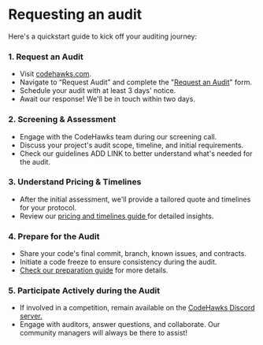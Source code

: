 # Requesting an audit

Here's a quickstart guide to kick off your auditing journey:

### 1. Request an Audit

* Visit [codehawks.com](https://codehawks.com/).
* Navigate to “Request Audit” and complete the "[Request an Audit](https://cyfrin.typeform.com/to/G97TcPPk?typeform-source=www.codehawks.com)" form.
* Schedule your audit with at least 3 days' notice.
* Await our response! We'll be in touch within two days.

### 2. Screening & Assessment

* Engage with the CodeHawks team during our screening call.
* Discuss your project's audit scope, timeline, and initial requirements.
* Check our guidelines ADD LINK to better understand what's needed for the audit.

### 3. Understand Pricing & Timelines

* After the initial assessment, we'll provide a tailored quote and timelines for your protocol.
* Review our [pricing and timelines guide](https://chat.openai.com)[ ](audit-pricing-and-timelines.md)for detailed insights.

### 4. Prepare for the Audit

* Share your code's final commit, branch, known issues, and contracts.
* Initiate a code freeze to ensure consistency during the audit.
* [Check our preparation guide](preparing-for-an-audit.md) for more details.

### 5. Participate Actively during the Audit

* If involved in a competition, remain available on the [CodeHawks Discord server.](https://discord.gg/cyfrin)
* Engage with auditors, answer questions, and collaborate. Our community managers will always be there to assist!
